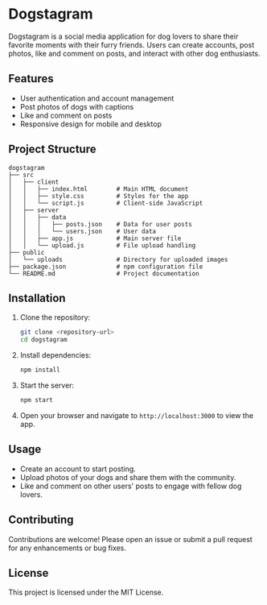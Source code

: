 # Dogstagram

Dogstagram is a social media application for dog lovers to share their favorite moments with their furry friends. Users can create accounts, post photos, like and comment on posts, and interact with other dog enthusiasts.

## Features

- User authentication and account management
- Post photos of dogs with captions
- Like and comment on posts
- Responsive design for mobile and desktop

## Project Structure

```
dogstagram
├── src
│   ├── client
│   │   ├── index.html        # Main HTML document
│   │   ├── style.css         # Styles for the app
│   │   └── script.js         # Client-side JavaScript
│   ├── server
│   │   ├── data
│   │   │   ├── posts.json    # Data for user posts
│   │   │   └── users.json    # User data
│   │   ├── app.js            # Main server file
│   │   └── upload.js         # File upload handling
├── public
│   └── uploads               # Directory for uploaded images
├── package.json              # npm configuration file
└── README.md                 # Project documentation
```

## Installation

1. Clone the repository:
   ```bash
   git clone <repository-url>
   cd dogstagram
   ```

2. Install dependencies:
   ```bash
   npm install
   ```

3. Start the server:
   ```bash
   npm start
   ```

4. Open your browser and navigate to `http://localhost:3000` to view the app.

## Usage

- Create an account to start posting.
- Upload photos of your dogs and share them with the community.
- Like and comment on other users' posts to engage with fellow dog lovers.

## Contributing

Contributions are welcome! Please open an issue or submit a pull request for any enhancements or bug fixes.

## License

This project is licensed under the MIT License.